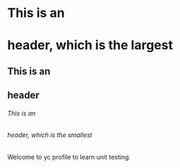 # This is an <h1> header, which is the largest
## This is an <h2> header
###### This is an <h6> header, which is the smallest
Welcome to yc profile to learn unit testing.
